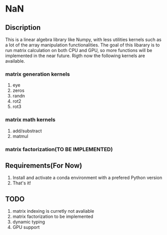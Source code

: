# NaN
## Discription
This is a linear algebra library like Numpy, with less utilities kernels such as
a lot of the array manipulation functionalities. The goal of this libarary is to 
run matrix calculation on both CPU and GPU, so more functions will be implemented
in the near future. Rigth now the following kernels are available.
### matrix generation kernels
1. eye
2. zeros
3. randn
4. rot2
5. rot3

### matrix math kernels
1. add/substract
2. matmul

### matrix factorization(TO BE IMPLEMENTED)

## Requirements(For Now)
1. Install and activate a conda environment with a prefered Python version
2. That's it!


## TODO
1. matrix indexing is curretly not avaliable
2. matrix factorization to be implemented
3. dynamic typing
4. GPU support


